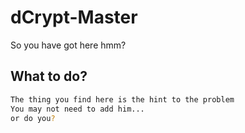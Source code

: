 # dCrypt-Master

<!-- #6299 -->
So you have got here hmm?

## What to do?


```bash
The thing you find here is the hint to the problem
You may not need to add him...
or do you?
```

<!-- i will say this once, " Remember me. I might come in handy later" -->
